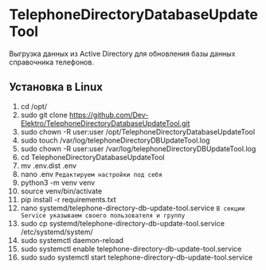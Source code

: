 # TelephoneDirectoryDatabaseUpdateTool
Выгрузка данных из Active Directory для обновления базы данных справочника телефонов.

## Установка в Linux
1. cd /opt/
2. sudo git clone https://github.com/Dev-Elektro/TelephoneDirectoryDatabaseUpdateTool.git
3. sudo chown -R user:user /opt/TelephoneDirectoryDatabaseUpdateTool
4. sudo touch /var/log/telephoneDirectoryDBUpdateTool.log
5. sudo chown -R user:user /var/log/telephoneDirectoryDBUpdateTool.log
6. cd TelephoneDirectoryDatabaseUpdateTool
7. mv .env.dist .env
8. nano .env `Редактируем настройки под себя`
9. python3 -m venv venv
10. source venv/bin/activate
11. pip install -r requirements.txt
12. nano systemd/telephone-directory-db-update-tool.service `В секции Service указываем своего пользователя и группу`
13. sudo cp systemd/telephone-directory-db-update-tool.service /etc/systemd/system/
14. sudo systemctl daemon-reload
15. sudo systemctl enable telephone-directory-db-update-tool.service
16. sudo sudo systemctl start telephone-directory-db-update-tool.service
